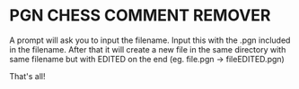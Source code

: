 # PGN CHESS COMMENT REMOVER

A prompt will ask you to input the filename. Input this with the .pgn included in the filename.
After that it will create a new file in the same directory with same filename but with EDITED on the end 
(eg. file.pgn -> fileEDITED.pgn)

That's all!